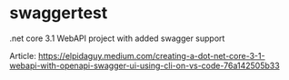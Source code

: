 # swaggertest
.net core 3.1 WebAPI project with added swagger support

Article:
https://elpidaguy.medium.com/creating-a-dot-net-core-3-1-webapi-with-openapi-swagger-ui-using-cli-on-vs-code-76a142505b33
